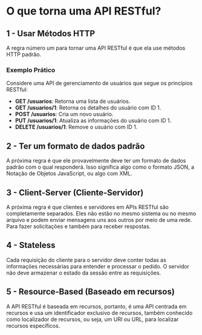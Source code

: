# O que torna uma API RESTful?

## 1 - Usar Métodos HTTP
A regra número um para tornar uma API RESTful é que ela use métodos HTTP padrão.

### Exemplo Prático
Considere uma API de gerenciamento de usuários que segue os princípios RESTful:

- **GET /usuarios**: Retorna uma lista de usuários.
- **GET /usuarios/1**: Retorna os detalhes do usuário com ID 1.
- **POST /usuarios**: Cria um novo usuário.
- **PUT /usuarios/1**: Atualiza as informações do usuário com ID 1.
- **DELETE /usuarios/1**: Remove o usuário com ID 1.

## 2 - Ter um formato de dados padrão
A próxima regra é que ele provavelmente deve ter um formato de dados padrão com o qual responderá. Isso significa algo como o formato JSON, a Notação de Objetos JavaScript, ou algo com XML.

## 3 - Client-Server (Cliente-Servidor)
A próxima regra é que clientes e servidores em APIs RESTful são completamente separados. Eles não estão no mesmo sistema ou no mesmo arquivo e podem enviar mensagens uns aos outros por meio de uma rede. Para fazer solicitações e também para receber respostas.

## 4 - Stateless
Cada requisição do cliente para o servidor deve conter todas as informações necessárias para entender e processar o pedido. O servidor não deve armazenar o estado da sessão entre as requisições.

## 5 - Resource-Based (Baseado em recursos)
A API RESTful é baseada em recursos, portanto, é uma API centrada em recursos e usa um identificador exclusivo de recursos, também conhecido como localizador de recursos, ou seja, um URI ou URL, para localizar recursos específicos.